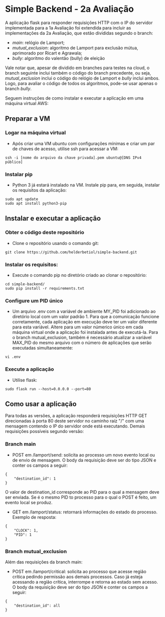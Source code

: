 # Simple Backend - 2a Avaliação

A aplicação flask para responder requisições HTTP com o IP do servidor implementada para a 1a Avaliação foi extendida para incluir as implementações da 2a Avaliação, que estão divididas segundo o branch:
- *main*: relógio de Lamport;
- *mutual_exclusion*: algoritmo de Lamport para exclusão mútua, aprimorado por Ricart e Agrawala; 
- *bully*: algoritmo do valentão (bully) de eleição

Vale notar que, apesar de dividido em branches para testes na cloud, o branch seguinte inclui também o código do branch precedente, ou seja, *mutual_exclusion* inclui o código do relógio de Lamport e *bully* inclui ambos. Logo, para avaliar o código de todos os algoritmos, pode-se usar apenas o branch *bully*.

Seguem instruções de como instalar e executar a aplicação em uma máquina virtual AWS:

## Preparar a VM

### Logar na máquina virtual 
* Após criar uma VM ubuntu com configurações mínimas e criar um par de chaves de acesso, utilise ssh para acessar a VM:
```terminal
ssh -i [nome do arquivo da chave privada].pem ubuntu@[DNS IPv4 público]
```

### Instalar pip
* Python 3 já estará instalado na VM. Instale pip para, em seguida, instalar os requisitos da aplicação:
```terminal
sudo apt update
sudo apt install python3-pip
```

## Instalar e executar a aplicação

### Obter o código deste repositório
* Clone o repositório usando o comando git:
```terminal
git clone https://github.com/helderbetiol/simple-backend.git
```

### Instalar os requisitos:
* Execute o comando pip no diretório criado ao clonar o repositório:
```terminal
cd simple-backend/
sudo pip install -r requirements.txt
```

### Configure um PID único
* Um arquivo .env com a variável de ambiente MY_PID foi adicionado ao diretório local com um valor padrão 1. Para que a comunicação funcione corretamente, cada aplicação em execução deve ter um valor diferente para esta variável. Altere para um valor númerico único em cada máquina virtual onde a aplicação foi instalada antes de executá-la. Para o branch mutual_exclusion, também é necessário atualizar a variável MAX_PID do mesmo arquivo com o número de aplicações que serão executadas simultaneamente:
```terminal
vi .env
```

### Execute a aplicação
* Utilise flask:
```terminal
sudo flask run --host=0.0.0.0 --port=80
```

## Como usar a aplicação

Para todas as versões, a aplicação responderá requisições HTTP GET direcionadas à porta 80 deste servidor no caminho raíz "/" com uma mensagem contendo o IP do servidor onde está executando. Demais requisições possíveis segundo versão:

### Branch main
- POST em /lamport/send: solicita ao processo um novo evento local ou de envio de mensagem. O body da requisição deve ser do tipo JSON e conter os campos a seguir:
```
{
    "destination_id": 1
}
```
O valor de destination_id corresponde ao PID para o qual a mensagem deve ser enviada. Se é o mesmo PID to processo para o qual o POST é feito, um evento local se produz.

- GET em /lamport/status: retornará informações do estado do processo. Exemplo de resposta:
```
{
    "CLOCK": 1,
    "PID": 1
}
```

### Branch mutual_exclusion
Além das requisições da branch main:
- POST em /lamport/critical: solicita ao processo que acesse região crítica pedindo permissão aos demais processos. Caso já esteja acessando a região crítica, interrompe e retorna ao estado sem acesso. O body da requisição deve ser do tipo JSON e conter os campos a seguir:
```
{
    "destination_id": all
}
```
